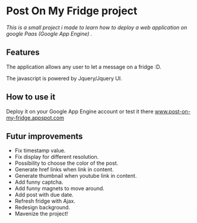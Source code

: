 # Post On My Fridge project

*This is a small project i made to learn how to deploy a web application on google Paas (Google App Engine) .*

## Features 

The application allows any user to let a message on a fridge :D.

The javascript is powered by Jquery/Jquery UI.

## How to use it

Deploy it on your Google App Engine account or test it there www.post-on-my-fridge.appspot.com

## Futur improvements

* Fix timestamp value.
* Fix display for different resolution.
* Possibility to choose the color of the post.
* Generate href links when link in content.
* Generate thumbnail when youtube link in content.
* Add funny captcha.
* Add funny magnets to move around.
* Add post with due date.
* Refresh fridge with Ajax.
* Redesign background.
* Mavenize the project!
